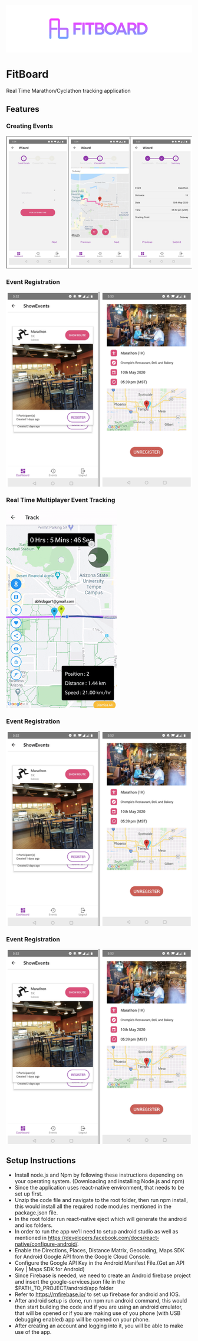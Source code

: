 ![CreateEvents](git-images/fitboard-landscape.png)
# FitBoard
Real Time Marathon/Cyclathon tracking application

## Features
### Creating Events
![CreateEvents](git-images/create-event.png)

### Event Registration
![RegisterEvents](git-images/register-event.png)

### Real Time Multiplayer Event Tracking
![RegisterEvents](git-images/tracking.gif)

### Event Registration
![RegisterEvents](git-images/register-event.png)

### Event Registration
![RegisterEvents](git-images/register-event.png)

## Setup Instructions
- Install node.js and Npm by following these instructions depending on your operating system. (Downloading and installing Node.js and npm)
- Since the application uses react-native environment, that needs to be set up first.
- Unzip the code file and navigate to the root folder, then run npm install, this would install all the required node modules mentioned in the package.json file.
- In the root folder run react-native eject which will generate the android and ios folders.
- In order to run the app we’ll need to setup android studio as well as mentioned in https://developers.facebook.com/docs/react-native/configure-android/.
- Enable the Directions, Places, Distance Matrix, Geocoding, Maps SDK for Android Google API from the Google Cloud Console.
- Configure the Google API Key in the Android Manifest File.(Get an API Key | Maps SDK for Android)
- Since Firebase is needed, we need to create an Android firebase project and insert the google-services.json file in the $PATH_TO_PROJECT/android/app folder
- Refer to https://rnfirebase.io/ to set up firebase for android and IOS.
- After android setup is done, run npm run android  command, this would then start building the code and if you are using an android emulator, that will be opened or if you are making use of you phone (with USB debugging enabled) app will be opened on your phone.
- After creating an account and logging into it, you will be able to make use of the app.

